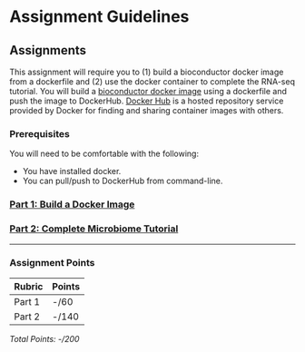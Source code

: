 # Assignment Guidelines

## Assignments

This assignment will require you to (1) build a bioconductor docker image from a dockerfile and (2) use the docker container to complete the RNA-seq tutorial. You will build a [bioconductor docker image](https://hub.docker.com/r/bioconductor/bioconductor_docker) using a dockerfile and push the image to DockerHub. [Docker Hub](https://www.docker.com/products/docker-hub) is a hosted repository service provided by Docker for finding and sharing container images with others.

### Prerequisites
You will need to be comfortable with the following:
* You have installed docker.
* You can pull/push to DockerHub from command-line.

### [Part 1: Build a Docker Image](https://github.com/GMS6804-master/bioconductor_microbiome/blob/main/docker_build.md) 

### [Part 2: Complete Microbiome Tutorial](https://github.com/GMS6804-master/bioconductor_microbiome/blob/main/assignment.html)


<!-- blank line -->
----
<!-- blank line -->

 ### Assignment Points
|  Rubric        | Points | 
|----------------|-------|
| Part 1     |  -/60  |
| Part 2     |  -/140  |
*Total Points: -/200*
